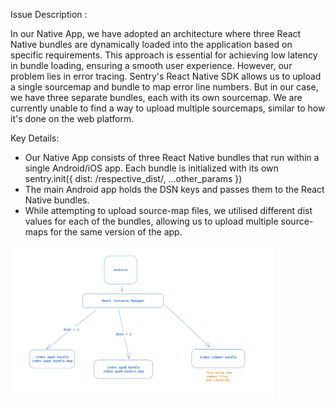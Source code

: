 Issue Description :

In our Native App, we have adopted an architecture where three React Native bundles are dynamically loaded into the application based on specific requirements. This approach is essential for achieving low latency in bundle loading, ensuring a smooth user experience.
However, our problem lies in error tracing. Sentry's React Native SDK allows us to upload a single sourcemap and bundle to map error line numbers. But in our case, we have three separate bundles, each with its own sourcemap. We are currently unable to find a way to upload multiple sourcemaps, similar to how it's done on the web platform.

Key Details:

- Our Native App consists of three React Native bundles that run within a single Android/iOS app. Each bundle is initialized with its own
sentry.init({ dist: /respective_dist/, ...other_params })
- The main Android app holds the DSN keys and passes them to the React Native bundles.
- While attempting to upload source-map files, we utilised different dist values for each of the bundles, allowing us to upload multiple source-maps for the same version of the app.

<img width="421" alt="image" src="/image.png">